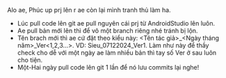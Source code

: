 Alo ae, Phúc up prj lên r ae còn lại mình tranh thủ làm ha.
- Lúc pull code lên git ae pull nguyên cái prj từ AndroidStudio lên luôn.
- Ae pull bản mới lên thì để vô một branch riêng nhé tránh bị lộn.
- Tên brach mới thì ae cứ đặt theo kiểu này: <Tên tác giả>_<Ngày tháng năm>_Ver<1,2,3...>. VD: Sieu_07122024_Ver1. Làm như này để thầy check cho dễ với một ngày ae làm nhiều bản thì tay số Ver ở sau luôn cho tiện.
- Một-Hai ngày pull code lên git 1 lần để nó lưu commits lại nghe!
